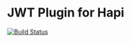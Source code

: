 # JWT Plugin for Hapi
[![Build Status](https://travis-ci.org/guahanweb/hapi-jwt-plugin.svg?branch=master)](https://travis-ci.org/guahanweb/hapi-jwt-plugin)
